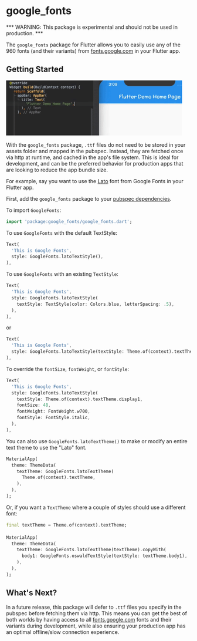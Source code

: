 # google_fonts
 
*** WARNING: This package is experimental and should not be used in production. ***
 
The `google_fonts` package for Flutter allows you to easily use any of the 960 fonts
(and their variants) from [fonts.google.com](fonts.google.com) in your Flutter app.
 
## Getting Started
 
![](https://raw.githubusercontent.com/material-components/material-components-flutter-experimental/master/google_fonts/main.gif)
 
With the `google_fonts` package, `.ttf` files do not need to be stored in your assets folder and mapped in
the pubspec. Instead, they are fetched once via http at runtime, and cached in the app's file system. This is ideal for development, and can be the preferred behavior for production apps that
are looking to reduce the app bundle size.

For example, say you want to use the [Lato](https://fonts.google.com/specimen/Lato) font from Google Fonts in your Flutter app.
 
First, add the `google_fonts` package to your [pubspec dependencies](https://pub.dev/packages/google_fonts#-installing-tab-).
 
To import `GoogleFonts`:
 
```dart
import 'package:google_fonts/google_fonts.dart';
```
 
To use `GoogleFonts` with the default TextStyle:
 
```dart
Text(
  'This is Google Fonts',
  style: GoogleFonts.latoTextStyle(),
),
```
 
To use `GoogleFonts` with an existing `TextStyle`:
 
```dart
Text(
  'This is Google Fonts',
  style: GoogleFonts.latoTextStyle(
    textStyle: TextStyle(color: Colors.blue, letterSpacing: .5),
  ),
),
```
 
or
 
```dart
Text(
  'This is Google Fonts',
  style: GoogleFonts.latoTextStyle(textStyle: Theme.of(context).textTheme.display1),
),
```
 
To override the `fontSize`, `fontWeight`, or `fontStyle`:
 
```dart
Text(
  'This is Google Fonts',
  style: GoogleFonts.latoTextStyle(
    textStyle: Theme.of(context).textTheme.display1,
    fontSize: 48,
    fontWeight: FontWeight.w700,
    fontStyle: FontStyle.italic,
  ),
),
```

You can also use `GoogleFonts.latoTextTheme()` to make or modify an entire text theme to use the "Lato" font.

```dart
MaterialApp(
  theme: ThemeData(
    textTheme: GoogleFonts.latoTextTheme(
      Theme.of(context).textTheme,
    ),
  ),
);
```

Or, if you want a `TextTheme` where a couple of styles should use a different font:

```dart
final textTheme = Theme.of(context).textTheme;

MaterialApp(
  theme: ThemeData(
    textTheme: GoogleFonts.latoTextTheme(textTheme).copyWith(
      body1: GoogleFonts.oswaldTextStyle(textStyle: textTheme.body1),
    ),
  ),
);
```
 
## What's Next?
 
In a future release, this package will defer to `.ttf` files you specify in the pubspec before fetching them via http. This means you can get the best of both worlds by having access to all [fonts.google.com](fonts.google.com) fonts and their variants during development, while also ensuring your production app has an optimal offline/slow connection experience.
